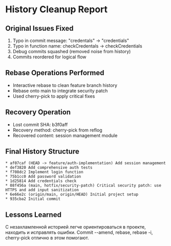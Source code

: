 # History Cleanup Report

## Original Issues Fixed
1. Typo in commit message: "credentals" -> "credentials"
2. Typo in function name: checkCredentals -> checkCredentials
3. Debug commits squashed (removed noise from history)
4. Commits reordered for logical flow

## Rebase Operations Performed
- Interactive rebase to clean feature branch history
- Rebase onto main to integrate security patch
- Used cherry-pick to apply critical fixes

## Recovery Operation
- Lost commit SHA: b3f0aff
- Recovery method: cherry-pick from reflog
- Recovered content: session management module

## Final History Structure
```
* af07caf (HEAD -> feature/auth-implementation) Add session management
* def3820 Add comprehensive auth tests
* f708dc2 Implement login function
* 75b1cc0 Add password validation
* 1d25814 Add credentials check
* 08f456a (main, hotfix/security-patch) Critical security patch: use HTTPS and add input sanitization
* 6e66e2c (origin/main, origin/HEAD) Initial project setup
* 935cba2 Initial commit
```

## Lessons Learned
С незахламленной историей легче ориентироваться в проекте, находить и исправлять ошибки. Commit --amend, rebase, rebase -i, cherry-pick отлично в этом помогают.
